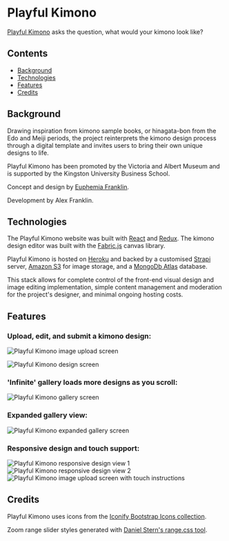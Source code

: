 # Playful Kimono

<a href="http://www.playfulkimono.com">Playful Kimono</a> asks the question, what would your kimono look like?

## Contents

* [Background](#background)
* [Technologies](#technologies)
* [Features](#features)
* [Credits](#credits)

## Background

Drawing inspiration from kimono sample books, or hinagata-bon from the Edo and Meiji periods, the project reinterprets the kimono design process through a digital template and invites users to bring their own unique designs to life.

Playful Kimono has been promoted by the Victoria and Albert Museum and is supported by the Kingston University Business School.

Concept and design by <a href="https://www.instagram.com/euphemia.work/?hl=en">Euphemia Franklin</a>.

Development by Alex Franklin.

## Technologies

The Playful Kimono website was built with [React](https://reactjs.org/) and [Redux](https://redux.js.org/). The kimono design editor was built with the [Fabric.js](http://fabricjs.com/) canvas library.

Playful Kimono is hosted on [Heroku](https://www.heroku.com/) and backed by a customised [Strapi](https://strapi.io/) server, [Amazon S3](https://aws.amazon.com/s3/) for image storage, and a [MongoDb Atlas](https://www.mongodb.com/cloud/atlas) database.

This stack allows for complete control of the front-end visual design and image editing implementation, simple content management and moderation for the project's designer, and minimal ongoing hosting costs.

## Features

### Upload, edit, and submit a kimono design:

![Playful Kimono image upload screen](./readme-assets/Upload.png)

![Playful Kimono design screen](./readme-assets/Design.png)

### 'Infinite' gallery loads more designs as you scroll:

![Playful Kimono gallery screen](./readme-assets/Gallery.png)

### Expanded gallery view:

![Playful Kimono expanded gallery screen](./readme-assets/Expanded.png)

### Responsive design and touch support:

![Playful Kimono responsive design view 1](./readme-assets/Responsive1.png) ![Playful Kimono responsive design view 2](./readme-assets/Responsive2.png) ![Playful Kimono image upload screen with touch instructions](./readme-assets/Touch.png)

## Credits

Playful Kimono uses icons from the [Iconify Bootstrap Icons collection](https://iconify.design/icon-sets/bi/).

Zoom range slider styles generated with [Daniel Stern's range.css tool](http://danielstern.ca/range.css/).